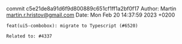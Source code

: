 commit c5e21de8a91d6f9d800889c651cf1ff1a2bf0f17
Author: Martin <martin.r.hristov@gmail.com>
Date:   Mon Feb 20 14:37:59 2023 +0200

    feat(ui5-combobox): migrate to Typescript (#6520)
    
    Related to: #4337
